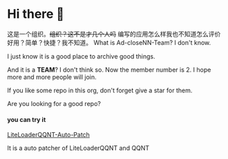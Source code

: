 # Hi there 👋
这是一个组织。~~组织？这不是才几个人吗~~
编写的应用怎么样我也不知道怎么评价 好用？简单？快捷？我不知道。
What is Ad-closeNN-Team? I don't know.

I just know it is a good place to archive good things.

And it is a **TEAM**? I don't think so. Now the member number is 2. I hope more and more people will join.

If you like some repo in this org, don't forget give a star for them.

Are you looking for a good repo?
#### you can try it
[LiteLoaderQQNT-Auto-Patch](https://github.com/Ad-closeNN-Team/LiteLoaderQQNT-Auto-Patch)

It is a auto patcher of LiteLoaderQQNT and QQNT
